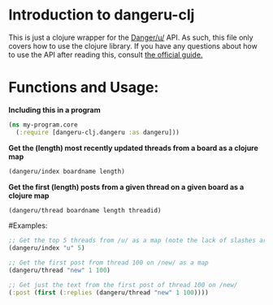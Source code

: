# Introduction to dangeru-clj

This is just a clojure wrapper for the [Danger/u/](https://dangeru.us) API. As such, this file only covers how to use the clojure library. If you have any questions about how to use the API after reading this, consult [the official guide.](https://github.com/naomiEve/dangeruAPI)

# Functions and Usage:

**Including this in a program**

```clojure
(ns my-program.core
  (:require [dangeru-clj.dangeru :as dangeru]))
```

**Get the (length) most recently updated threads from a board as a clojure map**

```clojure
(dangeru/index boardname length)
```

**Get the first (length) posts from a given thread on a given board as a clojure map**

```clojure
(dangeru/thread boardname length threadid)
```

#Examples:

```clojure
;; Get the top 5 threads from /u/ as a map (note the lack of slashes around the boardname)
(dangeru/index "u" 5)
```

```clojure
;; Get the first post from thread 100 on /new/ as a map
(dangeru/thread "new" 1 100)
```

```clojure
;; Get just the text from the first post of thread 100 on /new/
(:post (first (:replies (dangeru/thread "new" 1 100))))
```

